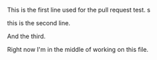This is the first line used for the pull request test.                                                                                                                                                                       s

this is the second line. 

And the third.

Right now I'm in the middle of working on this file. 